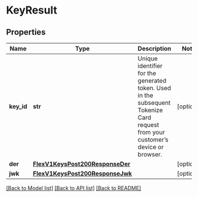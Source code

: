 # KeyResult

## Properties
Name | Type | Description | Notes
------------ | ------------- | ------------- | -------------
**key_id** | **str** | Unique identifier for the generated token. Used in the subsequent Tokenize Card request from your customer’s device or browser. | [optional] 
**der** | [**FlexV1KeysPost200ResponseDer**](FlexV1KeysPost200ResponseDer.md) |  | [optional] 
**jwk** | [**FlexV1KeysPost200ResponseJwk**](FlexV1KeysPost200ResponseJwk.md) |  | [optional] 

[[Back to Model list]](../README.md#documentation-for-models) [[Back to API list]](../README.md#documentation-for-api-endpoints) [[Back to README]](../README.md)


